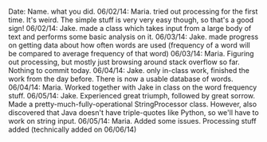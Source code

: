 Date: Name. what you did.
06/02/14: Maria. tried out processing for the first time. It's weird. The simple stuff is very very easy though, so that's a good sign!
06/02/14: Jake. made a class which takes input from a large body of text and performs some basic analysis on it.
06/03/14: Jake. made progress on getting data about how often words are used (frequency of a word will be compared to average frequency of that word)
06/03/14: Maria. Figuring out processing, but mostly just browsing around stack overflow so far. Nothing to commit today.
06/04/14: Jake. only in-class work, finished the work from the day before. There is now a usable database of words.
06/04/14: Maria. Worked together with Jake in class on the word frequency stuff. 
06/05/14: Jake. Experienced great triumph, followed by great sorrow. Made a pretty-much-fully-operational StringProcessor class. However, also discovered that Java doesn't have triple-quotes like Python, so we'll have to work on string input.
06/05/14: Maria. Added some issues. Processing stuff added (technically added on 06/06/14)
